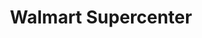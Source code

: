 ---
title: "Walmart Supercenter"
url: /alpharetta/walmart-supercenter-atlanta-highway/
shop: supermarket
---